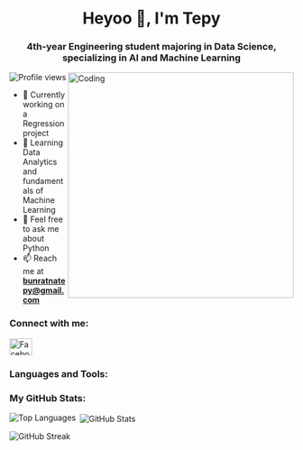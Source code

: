 <h1 align="center">Heyoo 👋, I'm Tepy</h1>
<h3 align="center">4th-year Engineering student majoring in Data Science, specializing in AI and Machine Learning</h3>

<img align="right" alt="Coding" width="400" src="https://media.giphy.com/media/nFLW7PNGgN3lI68rdv/giphy.gif?cid=790b7611t903xt56kc4egiwekumhbr9345d86bhefovykt1u&ep=v1_gifs_search&rid=giphy.gif&ct=g">

<p align="left">
  <img src="https://komarev.com/ghpvc/?username=tepy&label=Profile%20views&color=0e75b6&style=flat" alt="Profile views" />
</p>

- 🔭 Currently working on a Regression project  
- 🌱 Learning Data Analytics and fundamentals of Machine Learning  
- 💬 Feel free to ask me about Python  
- 📫 Reach me at **bunratnatepy@gmail.com**

<h3 align="left">Connect with me:</h3>
<p align="left">
  <a href="https://www.facebook.com/buntan.tepy" target="blank">
    <img align="center" src="https://raw.githubusercontent.com/rahuldkjain/github-profile-readme-generator/master/src/images/icons/Social/facebook.svg" alt="Facebook" height="30" width="40" />
  </a>
</p>

<h3 align="left">Languages and Tools:</h3>
<p align="left">
  <!-- Your tools logos here -->
</p>

<h3 align="left">My GitHub Stats:</h3>

<p><img align="left" src="https://github-readme-stats.vercel.app/api/top-langs?username=tepy&show_icons=true&locale=en&layout=compact" alt="Top Languages" /></p>

<p>&nbsp;<img align="center" src="https://github-readme-stats.vercel.app/api?username=tepy&show_icons=true&locale=en" alt="GitHub Stats" /></p>

<p><img align="center" src="https://github-readme-streak-stats.herokuapp.com/?user=tepy" alt="GitHub Streak" /></p>
